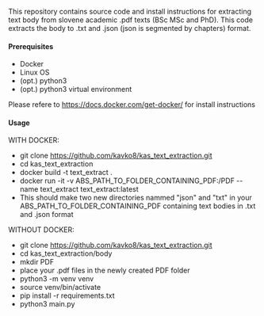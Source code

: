 This repository contains source code and install instructions for extracting text body from slovene academic .pdf texts (BSc MSc and PhD). This code extracts the body to .txt and .json (json is segmented by chapters) format.


#### Prerequisites
- Docker
- Linux OS
- (opt.) python3
- (opt.) python3 virtual environment

Please refere to https://docs.docker.com/get-docker/ for install instructions

#### Usage
WITH DOCKER:
- git clone https://github.com/kavko8/kas_text_extraction.git
- cd kas_text_extraction
- docker build -t text_extract .
- docker run -it -v ABS_PATH_TO_FOLDER_CONTAINING_PDF:/PDF --name text_extract text_extract:latest
- This should make two new directories nammed "json" and "txt" in your ABS_PATH_TO_FOLDER_CONTAINING_PDF containing text bodies in .txt and .json format
  
WITHOUT DOCKER:
- git clone https://github.com/kavko8/kas_text_extraction.git
- cd kas_text_extraction/body
- mkdir PDF
- place your .pdf files in the newly created PDF folder
- python3 -m venv venv
- source venv/bin/activate
- pip install -r requirements.txt
- python3 main.py
